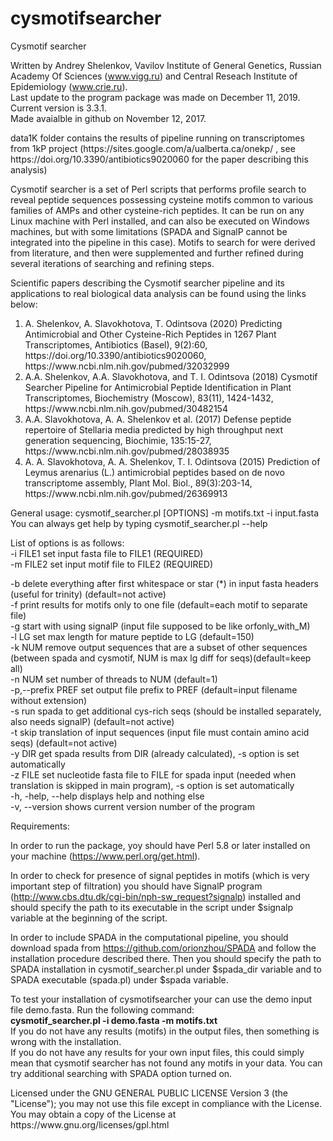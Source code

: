 # cysmotifsearcher
Cysmotif searcher

Written by Andrey Shelenkov, Vavilov Institute of General Genetics, Russian Academy Of Sciences (www.vigg.ru) and Central Reseach Institute of Epidemiology (www.crie.ru).<br>
Last update to the program package was made on December 11, 2019. Current version is 3.3.1.<br>Made avaialble in github on November 12, 2017.
<p>
 data1K folder contains the results of pipeline running on transcriptomes from 1kP project (https://sites.google.com/a/ualberta.ca/onekp/ , see https://doi.org/10.3390/antibiotics9020060 for the paper describing this analysis)
<p>
Cysmotif searcher is a set of Perl scripts that performs profile search to reveal peptide sequences possessing cysteine motifs common to various families of AMPs and other cysteine-rich peptides. It can be run on any Linux machine with Perl installed, and can also be executed on Windows machines, but with some limitations (SPADA and SignalP cannot be integrated into the pipeline in this case). Motifs to search for were derived from literature, and then were supplemented and further refined during several iterations of searching and refining steps.
<p>
Scientific papers describing the Cysmotif searcher pipeline and its applications to real biological data analysis can be found using the links below:<br>
 <ol><li>A. Shelenkov, A. Slavokhotova, T. Odintsova (2020) Predicting Antimicrobial and Other Cysteine-Rich Peptides in 1267 Plant Transcriptomes, Antibiotics (Basel), 9(2):60, https://doi.org/10.3390/antibiotics9020060, https://www.ncbi.nlm.nih.gov/pubmed/32032999</li>
 <li>A.A. Shelenkov, A.A. Slavokhotova, and T. I. Odintsova (2018) Cysmotif Searcher Pipeline for Antimicrobial Peptide Identification in Plant Transcriptomes, Biochemistry (Moscow), 83(11), 1424-1432, https://www.ncbi.nlm.nih.gov/pubmed/30482154 </li>
 <li>A.A. Slavokhotova, A. A. Shelenkov et al. (2017) Defense peptide repertoire of Stellaria media predicted by high throughput next generation sequencing, Biochimie, 135:15-27, https://www.ncbi.nlm.nih.gov/pubmed/28038935 </li>
 <li>A. A. Slavokhotova, A. A. Shelenkov, T. I. Odintsova (2015) Prediction of Leymus arenarius (L.) antimicrobial peptides based on de novo transcriptome assembly, Plant Mol. Biol., 89(3):203-14, https://www.ncbi.nlm.nih.gov/pubmed/26369913</li></ol><p><p>

General usage: cysmotif_searcher.pl [OPTIONS] -m motifs.txt -i input.fasta<br>
You can always get help by typing cysmotif_searcher.pl --help<p>

List of options is as follows:<br>
-i FILE1                set input fasta file to FILE1 (REQUIRED)<br>
-m FILE2                set input motif file to FILE2 (REQUIRED)<p>

-b                      delete everything after first whitespace or star (*) in input fasta headers (useful for trinity)    (default=not active)<br>
-f                      print results for motifs only to one file (default=each motif to separate file)<br>
-g                      start with using signalP (input file supposed to be like orfonly_with_M)<br>
-l LG                   set max length for mature peptide to LG (default=150)<br>
-k NUM                  remove output sequences that are a subset of other sequences (between spada and cysmotif, NUM is max lg diff for seqs)(default=keep all)<br>
-n NUM                  set number of threads to NUM (default=1)<br>
-p,--prefix PREF        set output file prefix to PREF (default=input filename without extension)<br>
-s                      run spada to get additional cys-rich seqs (should be installed separately, also needs signalP) (default=not active)<br>
-t                      skip translation of input sequences (input file must contain amino acid seqs) (default=not active)<br>
-y DIR                  get spada results from DIR (already calculated), -s option is set automatically<br>
-z FILE                 set nucleotide fasta file to FILE for spada input (needed when translation is skipped in main program), -s option is set automatically<br>
-h, -help, --help        displays help and nothing else<br>
-v, --version            shows current version number of the program<br>
<p>
Requirements:

In order to run the package, yoy should have Perl 5.8 or later installed on your machine (https://www.perl.org/get.html).

In order to check for presence of signal peptides in motifs (which is very important step of filtration) you should have SignalP program (http://www.cbs.dtu.dk/cgi-bin/nph-sw_request?signalp) installed and should specify the path to its executable in the script under $signalp variable at the beginning of the script.

In order to include SPADA in the computational pipeline, you should download spada from https://github.com/orionzhou/SPADA and follow the installation procedure described there. Then you should specify the path to SPADA installation in cysmotif_searcher.pl under $spada_dir variable and to SPADA executable (spada.pl) under $spada variable.
<p>
 To test your installation of cysmotifsearcher your can use the demo input file demo.fasta. Run the following command:
 <br>
 <b>cysmotif_searcher.pl -i demo.fasta -m motifs.txt</b>
 <br>
 If you do not have any results (motifs) in the output files, then something is wrong with the installation.<br> If you do not have any results for your own input files, this could simply mean that cysmotif searcher has not found any motifs in your data. You can try additional searching with SPADA option turned on.
 <p>
 Licensed under the GNU GENERAL PUBLIC LICENSE Version 3 (the "License");
 you may not use this file except in compliance with the License. You may obtain a copy of the License at https://www.gnu.org/licenses/gpl.html
